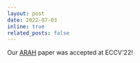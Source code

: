 ```yaml
---
layout: post
date: 2022-07-03
inline: true
related_posts: false
---
```


Our [ARAH](https://arxiv.org/pdf/2202.00273.pdf) paper was accepted at ECCV'22!
